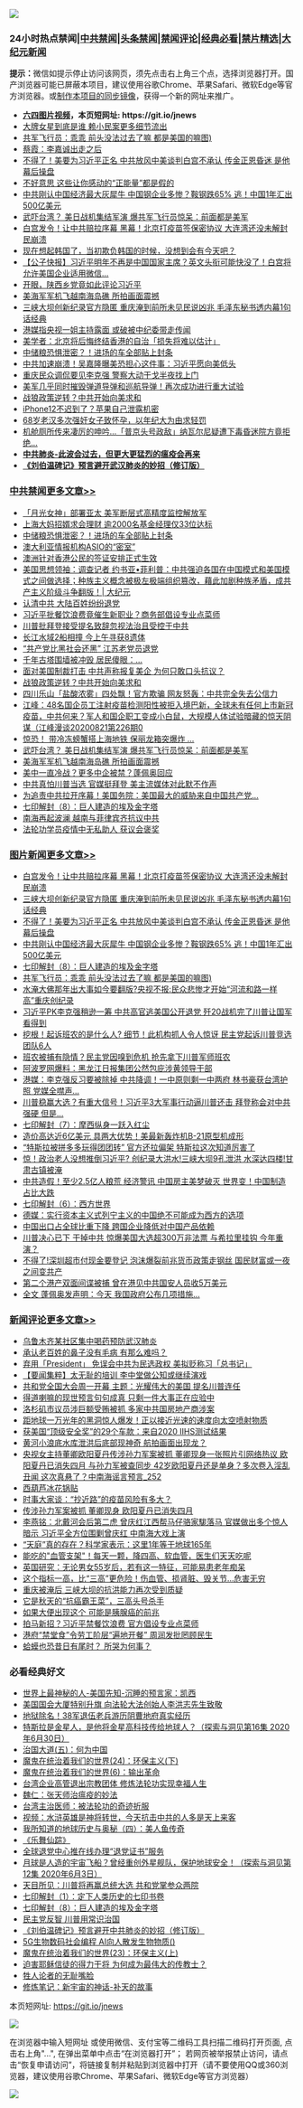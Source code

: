 ![](https://raw.githubusercontent.com/fqnews/bnews/master/64photo/fqnews-qr.jpg)

<div id="tt">
<h3>24小时热点禁闻|<a href="#%E4%B8%AD%E5%85%B1%E7%A6%81%E9%97%BB%E6%9B%B4%E5%A4%9A%E6%96%87%E7%AB%A0">中共禁闻</a>|<a href="#%E5%9B%BE%E7%89%87%E6%96%B0%E9%97%BB%E6%9B%B4%E5%A4%9A%E6%96%87%E7%AB%A0">头条禁闻</a>|<a href="#%E6%96%B0%E9%97%BB%E8%AF%84%E8%AE%BA%E6%9B%B4%E5%A4%9A%E6%96%87%E7%AB%A0">禁闻评论|<a href="#%E5%BF%85%E7%9C%8B%E7%BB%8F%E5%85%B8%E5%A5%BD%E6%96%87">经典必看|<a href="/video.md#%E7%A6%81%E7%89%87%E7%B2%BE%E9%80%89">禁片精选</a>|<a href="https://github.com/fqnews/djy/blob/master/gb/nf1351518.md#1">大纪元新闻</a></h3>
<div><b>提示：</b>微信如提示停止访问该网页，须先点击右上角三个点，选择浏览器打开。国产浏览器可能已屏蔽本项目，建议使用谷歌Chrome、苹果Safari、微软Edge等官方浏览器。或<a href="https://github.com/fqnews/bnews/blob/master/%E5%88%B6%E4%BD%9Cgit%E7%A6%81%E9%97%BB%E9%95%9C%E5%83%8F.md">制作本项目的同步镜像</a>，获得一个新的网址来推广。</div>
<ul>
<li><b><a href="http://d1.bdrive.tk/64.mp4" target="_blank">六四图片视频</a>，本页短网址: https://git.io/jnews</b></li>
<li><a href="/cnnews/20200822/1383991.md">大牌女星到底是谁 赖小民案更多细节流出</a></li>
<li><a href="/topimagenews/20200822/1383915.md">共军飞行员：乖乖 前头没法过去了嘛 都是美国的嘛图)</a></li>
<li><a href="/baitai/20200822/1383998.md">蔡霞：李嘉诚出走之后</a></li>
<li><a href="/topimagenews/20200822/1384172.md">不得了！美要为习近平正名 中共放风中美谈判白宫不承认 传金正恩昏迷 是他幕后操盘</a></li>
<li><a href="/cnnews/20200822/1384041.md">不好意思 这些让你感动的“正能量”都是假的</a></li>
<li><a href="/topimagenews/20200822/1384137.md">中共刚认中国经济最大灰犀牛 中国钢企业多惨？鞍钢跌65% 逃！中国1年汇出500亿美元</a></li>
<li><a href="/cbnews/20200822/1383996.md">武吓台湾？ 美日战机集结军演 爆共军飞行员惊呆：前面都是美军</a></li>
<li><a href="/topimagenews/20200823/1384229.md">白宫发令！让中共赔拉序幕 黑幕！北京打疫苗签保密协议 大连湾还没未解封 民崩溃</a></li>
<li><a href="/bannedvideo/20200822/1384054.md">现在想起韩国了，当初欺负韩国的时候，没想到会有今天吧？</a></li>
<li><a href="/bannedvideo/20200822/1384156.md">【公子快报】习近平明年不再是中国国家主席？英文头衔可能快没了！白宫将允许美国企业适用微信...</a></li>
<li><a href="/bannedvideo/20200822/1384173.md">开眼，陕西乡党竟如此评论习近平</a></li>
<li><a href="/cbnews/20200822/1383995.md">美海军军机飞越南海岛礁 所拍画面震撼</a></li>
<li><a href="/topimagenews/20200822/1384216.md">三峡大坝创新纪录官方隐匿 重庆淹到前所未见民说凶兆 毛泽东秘书透内幕1句话经典</a></li>
<li><a href="/headline/20200822/1384116.md">港媒指央视一姐主持露面 或破被中纪委带走传闻</a></li>
<li><a href="/cnnews/hknews/20200822/1384037.md">美学者：北京将后悔终结香港的自治「损失将难以估计」</a></li>
<li><a href="/cbnews/20200823/1384248.md">中储粮恐惧泄密？！进场的车全部贴上封条</a></li>
<li><a href="/cnnews/20200823/1384265.md">中共加速崩溃！吴嘉隆曝美恐担心这件事：习近平愿向美低头</a></li>
<li><a href="/cbnews/20200822/1383872.md">重庆民众调侃要见李克强 警察大动干戈半夜找上门</a></li>
<li><a href="/cnnews/20200822/1384051.md">美军几乎同时摧毁弹道导弹和巡航导弹！再次成功进行重大试验</a></li>
<li><a href="/cbnews/20200822/1384021.md">战狼政策逆转？中共开始向美求和</a></li>
<li><a href="/cnnews/20200822/1383892.md">iPhone12不迟到了？苹果自己泄露机密</a></li>
<li><a href="/baitai/20200822/1384017.md">68岁老汉多次强奸女子致怀孕，以年纪大为由求轻罚</a></li>
<li><a href="/worldnews/20200822/1384068.md">机舱厕所传来凄厉的呻吟…「普京头号政敌」纳瓦尔尼疑遭下毒昏迷院方竟拒绝…</a></li>
<li><b><a href="/comments/20200211/1275071.md" target="_blank">中共肺炎-此波会过去，但更大更猛烈的瘟疫会再来</a></b></li>
<li><b><a href="/comments/20200207/1272816.md" target="_blank">《刘伯温碑记》预言避开武汉肺炎的妙招（修订版）</a></b></li>
</ul>
</div>

<div class="catlist">
<h3><a href="/cbnews/" target="_blank">中共禁闻</a><span><a href="/cbnews/" target="_blank" rel="nofollow">更多文章>></a></span></h3>
<ul>
<li><a href="/cbnews/20200823/1384288.md" target="_blank">「月光女神」部署亚太 美军断层式高精度监控解放军</a></li>
<li><a href="/cbnews/20200823/1384264.md" target="_blank">上海大妈招婿求会理财 逾2000名基金经理仅33位达标</a></li>
<li><a href="/cbnews/20200823/1384248.md" target="_blank">中储粮恐惧泄密？！进场的车全部贴上封条</a></li>
<li><a href="/cbnews/20200822/1384212.md" target="_blank">澳大利亚情报机构ASIO的“密室”</a></li>
<li><a href="/cbnews/20200822/1384207.md" target="_blank">澳洲针对香港公民的签证安排正式生效</a></li>
<li><a href="/cbnews/20200822/1384176.md" target="_blank">美国思想领袖：调查记者 约书亚•菲利普：中共强迫各国在中国模式和美国模式之间做选择；种族主义概念被极左极端组织篡改，藉此加剧种族矛盾，成共产主义阶级斗争翻版！| 大纪元</a></li>
<li><a href="/cbnews/20200822/1384088.md" target="_blank">认清中共 大陆百姓纷纷退党</a></li>
<li><a href="/cbnews/20200822/1384079.md" target="_blank">习近平批餐饮浪费竟催生新职业？商务部倡设专业点菜师</a></li>
<li><a href="/cbnews/20200822/1384070.md" target="_blank">川普批拜登接受提名致辞忽视法治且受控于中共</a></li>
<li><a href="/cbnews/20200822/1384066.md" target="_blank">长江水域2船相撞 今上午寻获8遗体</a></li>
<li><a href="/cbnews/20200822/1384055.md" target="_blank">“共产党比黑社会还黑” 江苏老党员退党</a></li>
<li><a href="/cbnews/20200822/1384047.md" target="_blank">千年古塔围墙被冲毁 居民傻眼：…</a></li>
<li><a href="/cbnews/20200822/1384022.md" target="_blank">面对美国制裁打击 中共声称报复美企 为何只敢口头抗议？</a></li>
<li><a href="/cbnews/20200822/1384021.md" target="_blank">战狼政策逆转？中共开始向美求和</a></li>
<li><a href="/cbnews/20200822/1384020.md" target="_blank">四川乐山「盐酸浓雾」四处飘！官方欺骗 网友怒轰：中共完全失去公信力</a></li>
<li><a href="/cbnews/20200822/1384012.md" target="_blank">江峰：48名国企员工注射疫苗检测阳性被拒入境巴新，全球未有任何上市新冠疫苗，中共何来？军人和国企职工变成小白鼠，大规模人体试验暗藏的惊天阴谋（江峰漫谈20200821第226期0</a></li>
<li><a href="/cbnews/20200822/1383999.md" target="_blank">惊恐！ 带冷冻螃蟹搭上海地铁 保丽龙箱突爆炸 …</a></li>
<li><a href="/cbnews/20200822/1383996.md" target="_blank">武吓台湾？ 美日战机集结军演 爆共军飞行员惊呆：前面都是美军</a></li>
<li><a href="/cbnews/20200822/1383995.md" target="_blank">美海军军机飞越南海岛礁 所拍画面震撼</a></li>
<li><a href="/cbnews/20200822/1383988.md" target="_blank">美中一直冷战？更多中企被禁？蓬佩奥回应</a></li>
<li><a href="/cbnews/20200822/1383974.md" target="_blank">中共真怕川普当选 官媒挺拜登 美主流媒体对此默不作声</a></li>
<li><a href="/cbnews/20200822/1383943.md" target="_blank">为追责中共拉开序幕！美国务院：美国最大的威胁来自中国共产党…</a></li>
<li><a href="/comments/20200822/1383925.md" target="_blank">七印解封（8）：巨人建造的埃及金字塔</a></li>
<li><a href="/cbnews/20200822/1383916.md" target="_blank">南海再起波澜 越南与菲律宾齐抗议中共</a></li>
<li><a href="/cbnews/20200822/1383653.md" target="_blank">法轮功学员疫情中无私助人 获议会褒奖</a></li>

</ul>
</div>
<div class="catlist">
<h3><a href="/topimagenews/" target="_blank">图片新闻</a><span><a href="/topimagenews/" target="_blank" rel="nofollow">更多文章>></a></span></h3>
<ul>
<li><a href="/topimagenews/20200823/1384229.md" target="_blank">白宫发令！让中共赔拉序幕 黑幕！北京打疫苗签保密协议 大连湾还没未解封 民崩溃</a></li>
<li><a href="/topimagenews/20200822/1384216.md" target="_blank">三峡大坝创新纪录官方隐匿 重庆淹到前所未见民说凶兆 毛泽东秘书透内幕1句话经典</a></li>
<li><a href="/topimagenews/20200822/1384172.md" target="_blank">不得了！美要为习近平正名 中共放风中美谈判白宫不承认 传金正恩昏迷 是他幕后操盘</a></li>
<li><a href="/topimagenews/20200822/1384137.md" target="_blank">中共刚认中国经济最大灰犀牛 中国钢企业多惨？鞍钢跌65% 逃！中国1年汇出500亿美元</a></li>
<li><a href="/comments/20200822/1383925.md" target="_blank">七印解封（8）：巨人建造的埃及金字塔</a></li>
<li><a href="/topimagenews/20200822/1383915.md" target="_blank">共军飞行员：乖乖 前头没法过去了嘛 都是美国的嘛图)</a></li>
<li><a href="/topimagenews/20200821/1383668.md" target="_blank">水淹大佛那年出大事如今要翻版?央视不报:民众悲惨才开始“河流和路一样高”重庆创纪录</a></li>
<li><a href="/topimagenews/20200821/1383595.md" target="_blank">习近平PK李克强稍逊一筹 中共高官逃美国公开退党 歼20战机完了川普让国军看得到</a></li>
<li><a href="/topimagenews/20200821/1383581.md" target="_blank">挖根！起诉班农的是什么人? 细节！此机构抓人令人惊讶 民主党起诉川普竞选团队6人</a></li>
<li><a href="/topimagenews/20200821/1383491.md" target="_blank">班农被捕有隐情？民主党因嗅到危机 抢先拿下川普军师班农</a></li>
<li><a href="/topimagenews/20200821/1383271.md" target="_blank">阿波罗网爆料：黑龙江日报集团公然包庇涉黄领导干部</a></li>
<li><a href="/topimagenews/20200820/1383199.md" target="_blank">港媒：李克强反习要被除掉 中共降调！一中原则剩一中两府 林书豪获台湾护照 党媒全噤声…</a></li>
<li><a href="/topimagenews/20200820/1383194.md" target="_blank">川普稳赢大选？有重大信号！习近平3大军事行动逼川普还击 拜登称会对中共强硬 但是&#8230;</a></li>
<li><a href="/comments/20200820/1383036.md" target="_blank">七印解封（7）：摩西纵身一跃入红尘</a></li>
<li><a href="/topimagenews/20200820/1382927.md" target="_blank">造价高达近6亿美元 具两大优势！美最新轰炸机B-21原型机成形</a></li>
<li><a href="/topimagenews/20200820/1382904.md" target="_blank">“特斯拉被拼多多玩得团团转” 官方还拉偏架 特斯拉这次知道厉害了</a></li>
<li><a href="/topimagenews/20200819/1382697.md" target="_blank">惊！政治老人没想推倒习近平? 创纪录大洪水!三峡大坝9孔泄洪 水深达四楼!甘肃古镇被淹</a></li>
<li><a href="/topimagenews/20200819/1382597.md" target="_blank">中共造假！至少2.5亿人粮荒 经济警讯 中国房主美梦破灭 世界变！中国制造占比大跌</a></li>
<li><a href="/comments/20200819/1382591.md" target="_blank">七印解封（6）：西方世界</a></li>
<li><a href="/topimagenews/20200819/1382405.md" target="_blank">德媒：实行资本主义式列宁主义的中国绝不可能成为西方的选项</a></li>
<li><a href="/topimagenews/20200819/1382271.md" target="_blank">中国出口占全球比重下降 跨国企业降低对中国产品依赖</a></li>
<li><a href="/topimagenews/20200818/1382205.md" target="_blank">川普决心已下 干掉中共 惊爆美国大选超300万非法票 与希拉里挂钩 今年重演？</a></li>
<li><a href="/topimagenews/20200818/1382108.md" target="_blank">不得了!深圳超市付现金要登记 泡沫爆裂前兆货币政策走钢丝 国民财富或一夜之间变共产</a></li>
<li><a href="/topimagenews/20200818/1381909.md" target="_blank">第二个港产双面间谍被捕 曾在港见中共国安人员收5万美元</a></li>
<li><a href="/topimagenews/20200818/1381813.md" target="_blank">全文 蓬佩奥发声明：今天 我国政府公布几项措施…</a></li>

</ul>
</div>
<div class="catlist">
<h3><a href="/comments/" target="_blank">新闻评论</a><span><a href="/comments/" target="_blank" rel="nofollow">更多文章>></a></span></h3>
<ul>
<li><a href="/comments/20200823/1384314.md" target="_blank">乌鲁木齐某社区集中喝药预防武汉肺炎</a></li>
<li><a href="/comments/20200823/1384313.md" target="_blank">承认老百姓的鼻子没有毛病 有那么难吗？</a></li>
<li><a href="/comments/20200823/1384301.md" target="_blank">弃用「President」 免误会中共为民选政权 美拟贬称习「总书记」</a></li>
<li><a href="/comments/20200823/1384300.md" target="_blank">【要闻集粹】太无耻的培训 李中堂做公知或继续演戏</a></li>
<li><a href="/comments/20200823/1384285.md" target="_blank">共和党全国大会周一开幕 主题：光耀伟大的美国 提名川普连任</a></li>
<li><a href="/comments/20200823/1384284.md" target="_blank">得道喇嘛的现世预言句句成真 只剩一件大事正在应验中</a></li>
<li><a href="/comments/20200823/1384269.md" target="_blank">洛杉矶市议员涉巨额受贿被抓 多家中共国房地产商涉案</a></li>
<li><a href="/comments/20200823/1384267.md" target="_blank">距地球一万光年的黑洞惊人爆发！正以接近光速的速度向太空喷射物质</a></li>
<li><a href="/comments/20200823/1384253.md" target="_blank">获美国“顶级安全奖”的29个车款：来自2020 IIHS测试结果</a></li>
<li><a href="/comments/20200822/1384206.md" target="_blank">黄河小浪底水库泄洪后底部现神奇 航拍画面出现龙？</a></li>
<li><a href="/comments/20200822/1384186.md" target="_blank">央视女主持董卿欧阳夏丹传涉孙力军案被抓 董卿现身一张照片引网络热议 欧阳夏丹已消失四月 与孙力军被查同步 42岁欧阳夏丹还是单身？多次卷入淫乱丑闻 这次真悬了？中南海谣言预言_252</a></li>
<li><a href="/comments/20200822/1384181.md" target="_blank">西葫芦冰花锅贴</a></li>
<li><a href="/comments/20200822/1384180.md" target="_blank">时事大家谈：“抄近路”的疫苗风险有多大？</a></li>
<li><a href="/comments/20200822/1384168.md" target="_blank">传涉孙力军案被抓 董卿现身 欧阳夏丹已消失四月</a></li>
<li><a href="/comments/20200822/1384166.md" target="_blank">李燕铭：北戴河会后第二虎 曾庆红江西帮马仔骆家駹落马 官媒做出多个惊人暗示 习近平全方位围剿曾庆红 中南海大戏上演</a></li>
<li><a href="/comments/20200822/1384163.md" target="_blank">“天庭”真的存在？科学家表示：这里1年等于地球165年</a></li>
<li><a href="/comments/20200822/1384162.md" target="_blank">能吃的&quot;血管支架&quot;！每天一颗，降四高、软血管，医生们天天吃呢</a></li>
<li><a href="/comments/20200822/1384161.md" target="_blank">英国研究：无论男女55岁后，若有这一特征，可能易患老年痴呆</a></li>
<li><a href="/comments/20200822/1384160.md" target="_blank">这个指标一高，比“三高”更危险！伤血管、损肾脏、毁关节…危害无穷</a></li>
<li><a href="/comments/20200822/1384142.md" target="_blank">重庆被淹后 三峡大坝的抗洪能力再次受到质疑</a></li>
<li><a href="/comments/20200822/1384141.md" target="_blank">它是秋天的“抗癌霸王菜”，三高头号杀手</a></li>
<li><a href="/comments/20200822/1384140.md" target="_blank">如果大便出现这个 可能是胰腺癌的前兆</a></li>
<li><a href="/comments/20200822/1384077.md" target="_blank">拍马新招？习近平禁餐饮浪费 官方倡设专业点菜师</a></li>
<li><a href="/comments/20200822/1384076.md" target="_blank">港府“禁堂食”令劳工阶层“遍地开餐” 周润发批罔顾民生</a></li>
<li><a href="/comments/20200822/1384075.md" target="_blank">蛤蟆也恐昔日有尾时？ 所哭为何事？</a></li>

</ul>
</div>

<div class="catlist">
<h3>必看经典好文</h3>
<ul>
<li><a href="/comments/20200605/783244.md" target="_blank">世界上最神秘的人-美国先知-沉睡的预言家：凯西</a></li>
<li><a href="/comments/20200516/1329276.md" target="_blank">美国国会大厦特别升旗 向法轮大法创始人李洪志先生致敬</a></li>
<li><a href="/cbnews/20200531/1337381.md" target="_blank">地狱除名！38军退伍老兵游历阴曹地府真实经历</a></li>
<li><a href="/comments/20200712/1359460.md" target="_blank">特斯拉是金星人，是他将金星高科技传给地球人？（探索与洞见第16集 2020年6月30日）</a></li>
<li><a href="/cbnews/20180311/913065.md" target="_blank">治国大道(五)：何为中国</a></li>
<li><a href="/cbnews/20180907/994846.md" target="_blank">魔鬼在统治着我们的世界(24)：环保主义(下)</a></li>
<li><a href="/topimagenews/20180524/947358.md" target="_blank">魔鬼在统治着我们的世界(6)：输出革命</a></li>
<li><a href="/comments/20200528/1335859.md" target="_blank">台湾企业高管退出宗教团体 修炼法轮功实现幸福人生</a></li>
<li><a href="/comments/20200224/1282494.md" target="_blank">魏仁：张天师治瘟疫的妙法</a></li>
<li><a href="/comments/20200801/1373219.md" target="_blank">台湾主治医师：被法轮功的奇迹折服</a></li>
<li><a href="/comments/20200623/1273653.md" target="_blank">视频：水浒英雄是神将转世，今天抗击中共的人多是天上来客</a></li>
<li><a href="/tculture/xiulian/20170729/799172.md" target="_blank">我所知道的地球历史与奥秘（四）：美人鱼传奇</a></li>
<li><a href="/comments/20200527/783191.md" target="_blank">《乐舞仙踪》</a></li>
<li><a href="/cbnews/20200819/1382346.md" target="_blank">全球退党中心推在线办理“退党证书”服务</a></li>
<li><a href="/comments/20200712/1359456.md" target="_blank">月球是人造的宇宙飞船？曾经重创外星舰队，保护地球安全！（探索与洞见第12集 2020年6月3日）</a></li>
<li><a href="/comments/20200816/1381118.md" target="_blank">天目所见：川普将再赢总统大选 共和党掌参众两院</a></li>
<li><a href="/comments/20200816/1381021.md" target="_blank">七印解封（1）：定下人类历史的七印书卷</a></li>
<li><a href="/comments/20200822/1383925.md" target="_blank">七印解封（8）：巨人建造的埃及金字塔</a></li>
<li><a href="/comments/20200621/1348236.md" target="_blank">民主党反智 川普用常识治国</a></li>
<li><a href="/comments/20200207/1272816.md" target="_blank">《刘伯温碑记》预言避开中共肺炎的妙招（修订版）</a></li>
<li><a href="/topimagenews/20200527/1335347.md" target="_blank">5G生物数码社会编程 AI向人散发生物物质()</a></li>
<li><a href="/ssgc/20180904/993719.md" target="_blank">魔鬼在统治着我们的世界(23)：环保主义(上)</a></li>
<li><a href="/comments/20200622/1346846.md" target="_blank">迫害耶稣信徒的得力干将  为何成为最伟大的传教士？</a></li>
<li><a href="/comments/20200606/783250.md" target="_blank">牲人论者的无耻嘴脸</a></li>
<li><a href="/comments/20190418/1115565.md" target="_blank">修炼笔记：新宇宙的神话-补天的故事</a></li>

</ul>
</div>

本页短网址: https://git.io/jnews

![](https://raw.githubusercontent.com/fqnews/bnews/master/64photo/fqnews-qr.jpg)

在浏览器中输入短网址 或使用微信、支付宝等二维码工具扫描二维码打开页面, 点击右上角"...", 在弹出菜单中点击“在浏览器打开”； 若网页被举报禁止访问，请点击“恢复申请访问”，将链接复制并粘贴到浏览器中打开（请不要使用QQ或360浏览器，建议使用谷歌Chrome、苹果Safari、微软Edge等官方浏览器）

![](https://raw.githubusercontent.com/fqnews/bnews/master/64photo/wx.jpg)